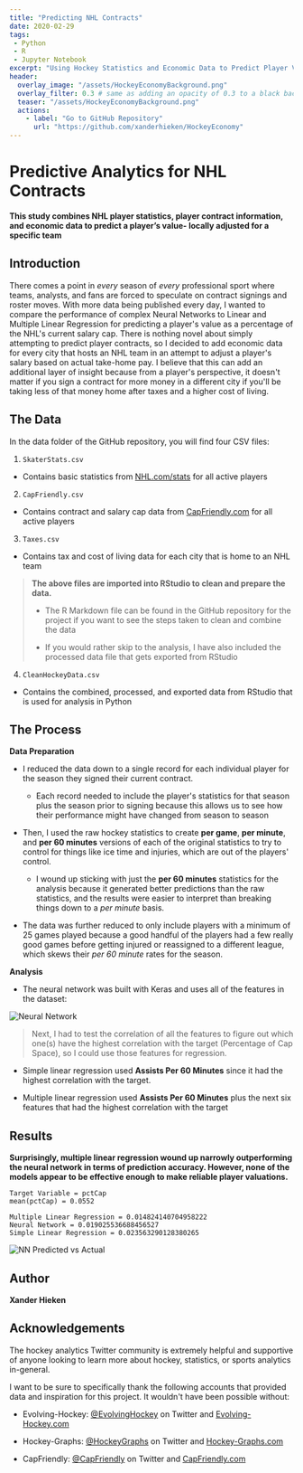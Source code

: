 ```yaml
---
title: "Predicting NHL Contracts"
date: 2020-02-29
tags:
 - Python
 - R
 - Jupyter Notebook
excerpt: "Using Hockey Statistics and Economic Data to Predict Player Values"
header:
  overlay_image: "/assets/HockeyEconomyBackground.png"
  overlay_filter: 0.3 # same as adding an opacity of 0.3 to a black background
  teaser: "/assets/HockeyEconomyBackground.png"
  actions:
    - label: "Go to GitHub Repository"
      url: "https://github.com/xanderhieken/HockeyEconomy"
---
```


# Predictive Analytics for NHL Contracts
**This study combines NHL player statistics, player contract information, and economic data to predict a player’s value- locally adjusted for a specific team**

## Introduction
There comes a point in *every* season of *every* professional sport where teams, analysts, and fans are forced to speculate on contract signings and roster moves. With more data being published every day, I wanted to compare the performance of complex Neural Networks to Linear  and Multiple Linear Regression for predicting a player's value as a percentage of the NHL's current salary cap. There is nothing novel about simply attempting to predict player contracts, so I decided to add economic data for every city that hosts an NHL team in an attempt to adjust a player's salary based on actual take-home pay. I believe that this can add an additional layer of insight because from a player's perspective, it doesn't matter if you sign a contract for more money in a different city if you'll be taking less of that money home after taxes and a higher cost of living.

## The Data
In the data folder of the GitHub repository, you will find four CSV files:

1. `SkaterStats.csv`
 * Contains basic statistics from [NHL.com/stats](http://www.nhl.com/stats/skaters?aggregate=0&reportType=season&seasonFrom=20092010&seasonTo=20182019&gameType=2&status=active&filter=gamesPlayed,gte,0&sort=a_skaterFullName&page=0&pageSize=100) for all active players

2. `CapFriendly.csv`
 * Contains contract and salary cap data from [CapFriendly.com](https://www.capfriendly.com/browse/active/2020/signing-date/all/all/all/asc&display=birthday,country,slide-candidate,waivers-exempt,signing-status,expiry-year,performance-bonus,signing-bonus,caphit-percent,aav,length,minors-salary,base-salary,arbitration-eligible,type,signing-age,signing-date,arbitration,extension) for all active players

3. `Taxes.csv`
 * Contains tax and cost of living data for each city that is home to an NHL team

>**The above files are imported into RStudio to clean and prepare the data.**
>* The R Markdown file can be found in the GitHub repository for the project if you want to see the steps taken to clean and combine the data
>
>* If you would rather skip to the analysis, I have also included the processed data file that gets exported from RStudio

4. `CleanHockeyData.csv`
 * Contains the combined, processed, and exported data from RStudio that is used for analysis in Python

## The Process
**Data Preparation**
* I reduced the data down to a single record for each individual player for the season they signed their current contract.

	* Each record needed to include the player's statistics for that season plus the season prior to signing because this allows us to see how their performance might have changed from season to season
	
* Then, I used the raw hockey statistics to create **per game**, **per minute**, and **per 60 minutes** versions of each of the original statistics to try to control for things like ice time and injuries, which are out of the players' control.

	* I wound up sticking with just the **per 60 minutes** statistics for the analysis because it generated better predictions than the raw statistics, and the results were easier to interpret than breaking things down to a *per minute* basis.
	
* The data was further reduced to only include players with a minimum of 25 games played because a good handful of the players had a few really good games before getting injured or reassigned to a different league, which skews their *per 60 minute* rates for the season.

**Analysis**
* The neural network was built with Keras and uses all of the features in the dataset:

![Neural Network](https://xanderhieken.github.io/assets/NeuralNetwork.png)

>Next, I had to test the correlation of all the features to figure out which one(s) have the highest correlation with the target (Percentage of Cap Space), so I could use those features for regression.

* Simple linear regression used **Assists Per 60 Minutes** since it had the highest correlation with the target.

* Multiple linear regression used **Assists Per 60 Minutes** plus the next six features that had the highest correlation with the target

## Results
**Surprisingly, multiple linear regression wound up narrowly outperforming the neural network in terms of prediction accuracy. However, none of the models appear to be effective enough to make reliable player valuations.**

```
Target Variable = pctCap
mean(pctCap) = 0.0552

Multiple Linear Regression = 0.014824140704958222
Neural Network = 0.019025536688456527
Simple Linear Regression = 0.023563290128380265
```

![NN Predicted vs Actual](https://xanderhieken.github.io/assets/NNPlot.png)

## Author
**Xander Hieken**

## Acknowledgements
The hockey analytics Twitter community is extremely helpful and supportive of anyone looking to learn more about hockey, statistics, or sports analytics in-general.

I want to be sure to specifically thank the following accounts that provided data and inspiration for this project. It wouldn't have been possible without:
* Evolving-Hockey: [@EvolvingHockey](https://twitter.com/EvolvingHockey) on Twitter and [Evolving-Hockey.com](https://evolving-hockey.com/)

* Hockey-Graphs: [@HockeyGraphs](https://twitter.com/HockeyGraphs) on Twitter and [Hockey-Graphs.com](https://hockey-graphs.com/)

* CapFriendly: [@CapFriendly](https://twitter.com/CapFriendly) on Twitter and [CapFriendly.com](https://www.capfriendly.com/)


